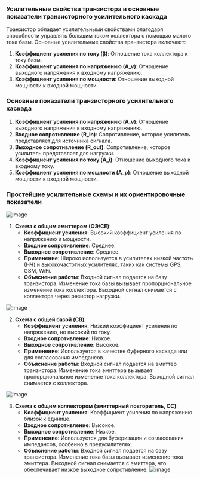 ### Усилительные свойства транзистора и основные показатели транзисторного усилительного каскада

Транзистор обладает усилительными свойствами благодаря способности управлять большим током коллектора с помощью малого тока базы. Основные усилительные свойства транзистора включают:

1. **Коэффициент усиления по току (β)**: Отношение тока коллектора к току базы.
2. **Коэффициент усиления по напряжению (A_v)**: Отношение выходного напряжения к входному напряжению.
3. **Коэффициент усиления по мощности**: Отношение выходной мощности к входной мощности.

### Основные показатели транзисторного усилительного каскада

1. **Коэффициент усиления по напряжению (A_v)**: Отношение выходного напряжения к входному напряжению.
2. **Входное сопротивление (R_in)**: Сопротивление, которое усилитель представляет для источника сигнала.
3. **Выходное сопротивление (R_out)**: Сопротивление, которое усилитель представляет для нагрузки.
4. **Коэффициент усиления по току (A_i)**: Отношение выходного тока к входному току.
5. **Коэффициент усиления по мощности (A_p)**: Отношение выходной мощности к входной мощности.

### Простейшие усилительные схемы и их ориентировочные показатели

![image](https://github.com/user-attachments/assets/07b18771-5e21-412c-87e9-489ab5bac5d5)

1. **Схема с общим эмиттером (ОЭ/CE)**:
   - **Коэффициент усиления**: Высокий коэффициент усиления по напряжению и мощности.
   - **Входное сопротивление**: Среднее.
   - **Выходное сопротивление**: Среднее.
   - **Применение**: Широко используется в усилителях низкой частоты (НЧ) и высокочастотных усилителях, таких как системы GPS, GSM, WiFi.
   - **Объяснение работы**: Входной сигнал подается на базу транзистора. Изменение тока базы вызывает пропорциональное изменение тока коллектора. Выходной сигнал снимается с коллектора через резистор нагрузки.

![image](https://github.com/user-attachments/assets/f62de39a-0e09-45b6-9c9d-d98343029bc9)

2. **Схема с общей базой (CB)**:
   - **Коэффициент усиления**: Низкий коэффициент усиления по напряжению, но высокий по току.
   - **Входное сопротивление**: Низкое.
   - **Выходное сопротивление**: Высокое.
   - **Применение**: Используется в качестве буферного каскада или для согласования импедансов.
   - **Объяснение работы**: Входной сигнал подается на эмиттер транзистора. Изменение тока эмиттера вызывает пропорциональное изменение тока коллектора. Выходной сигнал снимается с коллектора.

![image](https://github.com/user-attachments/assets/be840833-f49f-4c65-9905-0a130c9cd178)

3. **Схема с общим коллектором (эмиттерный повторитель, CC)**:
   - **Коэффициент усиления**: Коэффициент усиления по напряжению близок к единице.
   - **Входное сопротивление**: Высокое.
   - **Выходное сопротивление**: Низкое.
   - **Применение**: Используется для буферизации и согласования импедансов, особенно в предусилителях.
   - **Объяснение работы**: Входной сигнал подается на базу транзистора. Изменение тока базы вызывает изменение тока эмиттера. Выходной сигнал снимается с эмиттера, что обеспечивает низкое выходное сопротивление.
![image](https://github.com/user-attachments/assets/9ea5ae08-7568-4ca0-99d8-9ac714a50ce8)
